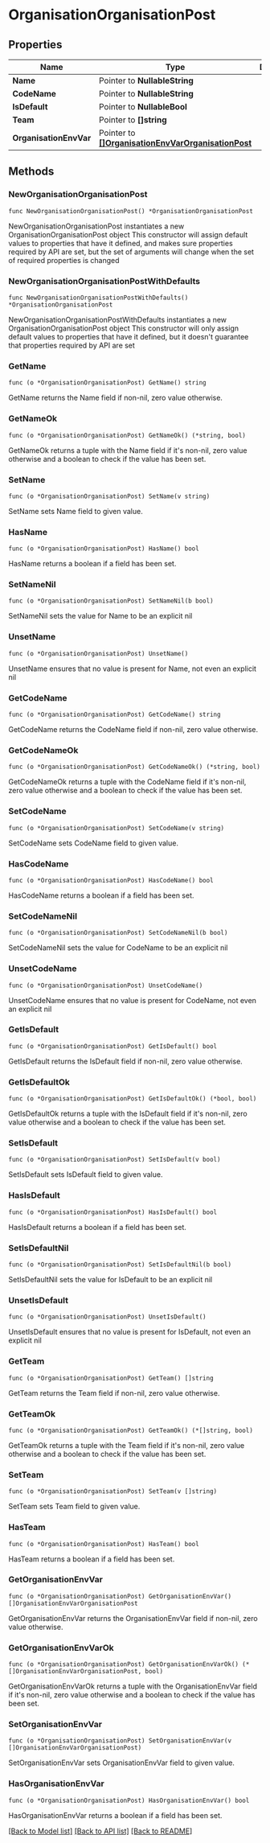 # OrganisationOrganisationPost

## Properties

Name | Type | Description | Notes
------------ | ------------- | ------------- | -------------
**Name** | Pointer to **NullableString** |  | [optional] 
**CodeName** | Pointer to **NullableString** |  | [optional] 
**IsDefault** | Pointer to **NullableBool** |  | [optional] 
**Team** | Pointer to **[]string** |  | [optional] 
**OrganisationEnvVar** | Pointer to [**[]OrganisationEnvVarOrganisationPost**](OrganisationEnvVarOrganisationPost.md) |  | [optional] 

## Methods

### NewOrganisationOrganisationPost

`func NewOrganisationOrganisationPost() *OrganisationOrganisationPost`

NewOrganisationOrganisationPost instantiates a new OrganisationOrganisationPost object
This constructor will assign default values to properties that have it defined,
and makes sure properties required by API are set, but the set of arguments
will change when the set of required properties is changed

### NewOrganisationOrganisationPostWithDefaults

`func NewOrganisationOrganisationPostWithDefaults() *OrganisationOrganisationPost`

NewOrganisationOrganisationPostWithDefaults instantiates a new OrganisationOrganisationPost object
This constructor will only assign default values to properties that have it defined,
but it doesn't guarantee that properties required by API are set

### GetName

`func (o *OrganisationOrganisationPost) GetName() string`

GetName returns the Name field if non-nil, zero value otherwise.

### GetNameOk

`func (o *OrganisationOrganisationPost) GetNameOk() (*string, bool)`

GetNameOk returns a tuple with the Name field if it's non-nil, zero value otherwise
and a boolean to check if the value has been set.

### SetName

`func (o *OrganisationOrganisationPost) SetName(v string)`

SetName sets Name field to given value.

### HasName

`func (o *OrganisationOrganisationPost) HasName() bool`

HasName returns a boolean if a field has been set.

### SetNameNil

`func (o *OrganisationOrganisationPost) SetNameNil(b bool)`

 SetNameNil sets the value for Name to be an explicit nil

### UnsetName
`func (o *OrganisationOrganisationPost) UnsetName()`

UnsetName ensures that no value is present for Name, not even an explicit nil
### GetCodeName

`func (o *OrganisationOrganisationPost) GetCodeName() string`

GetCodeName returns the CodeName field if non-nil, zero value otherwise.

### GetCodeNameOk

`func (o *OrganisationOrganisationPost) GetCodeNameOk() (*string, bool)`

GetCodeNameOk returns a tuple with the CodeName field if it's non-nil, zero value otherwise
and a boolean to check if the value has been set.

### SetCodeName

`func (o *OrganisationOrganisationPost) SetCodeName(v string)`

SetCodeName sets CodeName field to given value.

### HasCodeName

`func (o *OrganisationOrganisationPost) HasCodeName() bool`

HasCodeName returns a boolean if a field has been set.

### SetCodeNameNil

`func (o *OrganisationOrganisationPost) SetCodeNameNil(b bool)`

 SetCodeNameNil sets the value for CodeName to be an explicit nil

### UnsetCodeName
`func (o *OrganisationOrganisationPost) UnsetCodeName()`

UnsetCodeName ensures that no value is present for CodeName, not even an explicit nil
### GetIsDefault

`func (o *OrganisationOrganisationPost) GetIsDefault() bool`

GetIsDefault returns the IsDefault field if non-nil, zero value otherwise.

### GetIsDefaultOk

`func (o *OrganisationOrganisationPost) GetIsDefaultOk() (*bool, bool)`

GetIsDefaultOk returns a tuple with the IsDefault field if it's non-nil, zero value otherwise
and a boolean to check if the value has been set.

### SetIsDefault

`func (o *OrganisationOrganisationPost) SetIsDefault(v bool)`

SetIsDefault sets IsDefault field to given value.

### HasIsDefault

`func (o *OrganisationOrganisationPost) HasIsDefault() bool`

HasIsDefault returns a boolean if a field has been set.

### SetIsDefaultNil

`func (o *OrganisationOrganisationPost) SetIsDefaultNil(b bool)`

 SetIsDefaultNil sets the value for IsDefault to be an explicit nil

### UnsetIsDefault
`func (o *OrganisationOrganisationPost) UnsetIsDefault()`

UnsetIsDefault ensures that no value is present for IsDefault, not even an explicit nil
### GetTeam

`func (o *OrganisationOrganisationPost) GetTeam() []string`

GetTeam returns the Team field if non-nil, zero value otherwise.

### GetTeamOk

`func (o *OrganisationOrganisationPost) GetTeamOk() (*[]string, bool)`

GetTeamOk returns a tuple with the Team field if it's non-nil, zero value otherwise
and a boolean to check if the value has been set.

### SetTeam

`func (o *OrganisationOrganisationPost) SetTeam(v []string)`

SetTeam sets Team field to given value.

### HasTeam

`func (o *OrganisationOrganisationPost) HasTeam() bool`

HasTeam returns a boolean if a field has been set.

### GetOrganisationEnvVar

`func (o *OrganisationOrganisationPost) GetOrganisationEnvVar() []OrganisationEnvVarOrganisationPost`

GetOrganisationEnvVar returns the OrganisationEnvVar field if non-nil, zero value otherwise.

### GetOrganisationEnvVarOk

`func (o *OrganisationOrganisationPost) GetOrganisationEnvVarOk() (*[]OrganisationEnvVarOrganisationPost, bool)`

GetOrganisationEnvVarOk returns a tuple with the OrganisationEnvVar field if it's non-nil, zero value otherwise
and a boolean to check if the value has been set.

### SetOrganisationEnvVar

`func (o *OrganisationOrganisationPost) SetOrganisationEnvVar(v []OrganisationEnvVarOrganisationPost)`

SetOrganisationEnvVar sets OrganisationEnvVar field to given value.

### HasOrganisationEnvVar

`func (o *OrganisationOrganisationPost) HasOrganisationEnvVar() bool`

HasOrganisationEnvVar returns a boolean if a field has been set.


[[Back to Model list]](../README.md#documentation-for-models) [[Back to API list]](../README.md#documentation-for-api-endpoints) [[Back to README]](../README.md)


